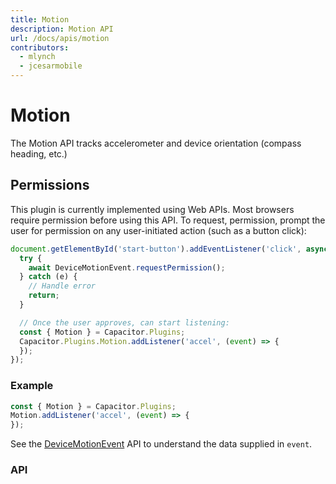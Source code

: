 ```yaml
---
title: Motion
description: Motion API
url: /docs/apis/motion
contributors:
  - mlynch
  - jcesarmobile
---
```


<plugin-platforms platforms="pwa,ios,android"></plugin-platforms>

# Motion

The Motion API tracks accelerometer and device orientation (compass heading, etc.)

<plugin-api index="true" name="motion"></plugin-api>

## Permissions

This plugin is currently implemented using Web APIs. Most browsers require permission before using this API. To request, permission, prompt the user for permission on any user-initiated action (such as a button click):

```typescript
document.getElementById('start-button').addEventListener('click', async () => {
  try {
    await DeviceMotionEvent.requestPermission();
  } catch (e) {
    // Handle error
    return;
  }

  // Once the user approves, can start listening:
  const { Motion } = Capacitor.Plugins;
  Capacitor.Plugins.Motion.addListener('accel', (event) => {
  });
});
```

### Example

```typescript
const { Motion } = Capacitor.Plugins;
Motion.addListener('accel', (event) => {
});
```

See the [DeviceMotionEvent](https://developer.mozilla.org/en-US/docs/Web/API/DeviceMotionEvent) API to understand the data supplied in `event`.

### API

<plugin-api name="motion"></plugin-api>
